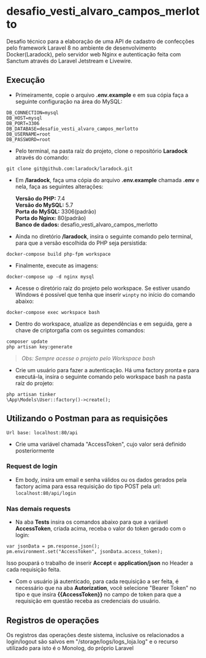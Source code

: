# desafio_vesti_alvaro_campos_merlotto
<p> Desafio técnico para a elaboração de uma API de cadastro de confecções pelo framework Laravel 8 no ambiente de desenvolvimento Docker(Laradock), pelo servidor web Nginx e autenticação feita com Sanctum através do Laravel Jetstream e Livewire.</p>

## Execução
- Primeiramente, copie o arquivo <strong>.env.example</strong> e em sua cópia faça a seguinte configuração na área do MySQL:
```
DB_CONNECTION=mysql
DB_HOST=mysql
DB_PORT=3306
DB_DATABASE=desafio_vesti_alvaro_campos_merlotto
DB_USERNAME=root
DB_PASSWORD=root
```

- Pelo terminal, na pasta raíz do projeto, clone o repositório <strong>Laradock</strong> através do comando:<br>
```
git clone git@github.com:laradock/laradock.git
```

- Em <strong>/laradock</strong>, faça uma cópia do arquivo <strong>.env.example</strong> chamada <strong>.env</strong> e nela, faça as seguintes alterações:</p>
<strong>Versão do PHP:</strong> 7.4<br>
<strong>Versão do MySQL:</strong> 5.7<br>
<strong>Porta do MySQL:</strong> 3306(padrão)<br>
<strong>Porta do Nginx:</strong> 80(padrão)<br>
<strong>Banco de dados:</strong> desafio_vesti_alvaro_campos_merlotto<br>

- Ainda no diretório <strong>/laradock</strong>, insira o seguinte comando pelo terminal, para que a versão escolhida do PHP seja persistida:
```
docker-compose build php-fpm workspace
```

- Finalmente, execute as imagens:
```
docker-compose up -d nginx mysql
```

- Acesse o diretório raíz do projeto pelo workspace. Se estiver usando Windows é possível que tenha que inserir ```winpty``` no início do comando abaixo:
```
docker-compose exec workspace bash
```

- Dentro do workspace, atualize as dependências e em seguida, gere a chave de criptorgafia com os seguintes comandos:<br>
```
composer update
php artisan key:generate
```
 > <em>Obs: Sempre acesse o projeto pelo Workspace bash</em>

- Crie um usuário para fazer a autenticação. Há uma factory pronta e para executá-la, insira o seguinte comando pelo workspace bash na pasta raíz do projeto:
```
php artisan tinker
\App\Models\User::factory()->create();
```

## Utilizando o Postman para as requisições
```
Url base: localhost:80/api
```

- Crie uma variável chamada "AccessToken", cujo valor será definido posteriormente

### Request de login
- Em body, insira um email e senha válidos ou os dados gerados pela factory acima para essa requisição do tipo POST pela url: `localhost:80/api/login`

### Nas demais requests
- Na aba <strong>Tests</strong> insira os comandos abaixo para que a variável <strong>AccessToken</strong>, criada acima, receba o valor do token gerado com o login:
```
var jsonData = pm.response.json();
pm.environment.set("AccessToken", jsonData.access_token);
```
<p>Isso poupará o trabalho de inserir <strong>Accept</strong> e <strong>application/json</strong> no </strong>Header</strong> a cada requisição feita.

- Com o usuário já autenticado, para cada requisição a ser feita, é necessário que na aba <strong>Autorization</strong>, você selecione "Bearer Token" no tipo e que insira <strong>{{AccessToken}}</strong> no campo de token para que a requisição em questão receba as credenciais do usuário.

## Registros de operações
Os registros das operações deste sistema, inclusive os relacionados a login/logout são salvos em "/storage/logs/logs_loja.log" e o recurso utilizado para isto é o Monolog, do próprio Laravel
